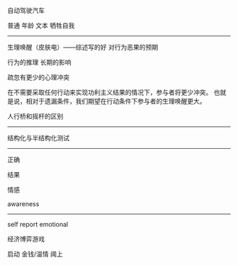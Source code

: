 自动驾驶汽车

普通 年龄 文本 牺牲自我

----------------------------

生理唤醒（皮肤电）——综述写的好  对行为恶果的预期

行为的推理 长期的影响

疏忽有更少的心理冲突

在不需要采取任何行动来实现功利主义结果的情况下，参与者将更少冲突。 也就是说，相对于遗漏条件，我们期望在行动条件下参与者的生理唤醒更大。



人行桥和摇杆的区别

---------------------------

结构化与半结构化测试

--------------------

正确

结果

情感

awareness 

--------------------------------

self report emotional

经济博弈游戏

启动  金钱/温情 阈上



